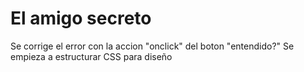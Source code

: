 <h1> El amigo secreto </h1>

Se corrige el error con la accion "onclick" del boton "entendido?"
Se empieza a estructurar CSS para diseño